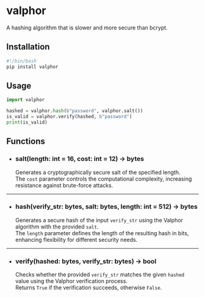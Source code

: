 # valphor
A hashing algorithm that is slower and more secure than bcrypt.

## Installation

```bash
#!/bin/bash
pip install valphor
```

## Usage

```py
import valphor

hashed = valphor.hash(b"password", valphor.salt())
is_valid = valphor.verify(hashed, b"password")
print(is_valid)
```

## Functions
- ### salt(length: int = 16, cost: int = 12) -> bytes  
    Generates a cryptographically secure salt of the specified length.  
    The `cost` parameter controls the computational complexity, increasing resistance against brute-force attacks.

---
- ### hash(verify_str: bytes, salt: bytes, length: int = 512) -> bytes  
    Generates a secure hash of the input `verify_str` using the Valphor algorithm with the provided `salt`.  
    The `length` parameter defines the length of the resulting hash in bits, enhancing flexibility for different security needs.

---
- ### verify(hashed: bytes, verify_str: bytes) -> bool  
    Checks whether the provided `verify_str` matches the given `hashed` value using the Valphor verification process.  
    Returns `True` if the verification succeeds, otherwise `False`.
